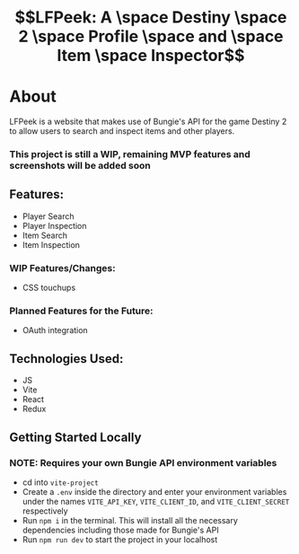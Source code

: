 # $$LFPeek: A \space Destiny \space 2 \space Profile \space and \space Item \space Inspector$$

# About
LFPeek is a website that makes use of Bungie's API for the game Destiny 2 to allow users to search and inspect items and other players.

### This project is still a WIP, remaining MVP features and screenshots will be added soon

## Features:
- Player Search
- Player Inspection
- Item Search
- Item Inspection

### WIP Features/Changes:
- CSS touchups

### Planned Features for the Future:
- OAuth integration

## Technologies Used:
- JS
- Vite
- React
- Redux

## Getting Started Locally
### NOTE: Requires your own Bungie API environment variables
- cd into `vite-project`
- Create a `.env` inside the directory and enter your environment variables under the names `VITE_API_KEY`, `VITE_CLIENT_ID`, and `VITE_CLIENT_SECRET` respectively
- Run `npm i` in the terminal. This will install all the necessary dependencies including those made for Bungie's API
- Run `npm run dev` to start the project in your localhost
